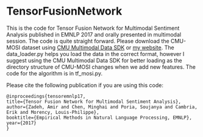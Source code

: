 # TensorFusionNetwork
This is the code for Tensor Fusion Network for Multimodal Sentiment Analysis published in EMNLP 2017 and orally presented in multimodal session. The code is quite straight forward. Please download the CMU-MOSI dataset using [CMU Multimodal Data SDK](https://github.com/A2Zadeh/CMU-MultimodalDataSDK) or [my website](https://www.amir-zadeh.com/mosi-eula). The data_loader.py helps you load the data in the correct format, however I suggest using the CMU Multimodal Data SDK for better loading as the directory structure of CMU-MOSI changes when we add new features. The code for the algorithm is in tf_mosi.py.  


Please cite the following publication if you are using this code:

```
@inproceedings{tensoremnlp17,
title={Tensor Fusion Network for Multimodal Sentiment Analysis},
author={Zadeh, Amir and Chen, Minghai and Poria, Soujanya and Cambria, Erik and Morency, Louis-Philippe},
booktitle={Empirical Methods in Natural Language Processing, EMNLP},
year={2017}
}
```
